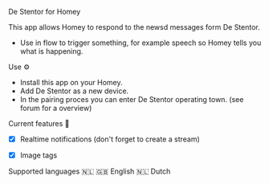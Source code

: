 De Stentor for Homey

This app allows Homey to respond to the newsd messages form De Stentor.
- Use in flow to trigger something, for example speech so Homey tells you what is happening.

Use ⚙
- Install this app on your Homey.
- Add De Stentor as a new device.
- In the pairing proces you can enter De Stentor operating town. (see forum for a overview)

Current features 🔧
- [x] Realtime notifications (don't forget to create a stream)
- [x] Image tags


Supported languages :netherlands:
:uk: English :netherlands: Dutch 
